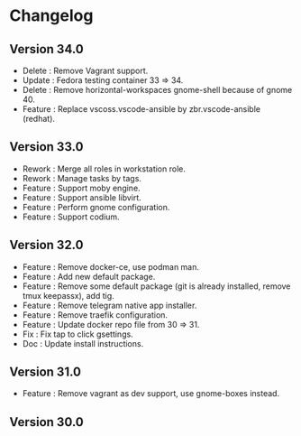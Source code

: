 # Changelog

## Version 34.0
- Delete  : Remove Vagrant support.
- Update  : Fedora testing container 33 => 34.
- Delete  : Remove horizontal-workspaces gnome-shell because of gnome 40.
- Feature : Replace vscoss.vscode-ansible by zbr.vscode-ansible (redhat).

## Version 33.0
- Rework  : Merge all roles in workstation role.
- Rework  : Manage tasks by tags.
- Feature : Support moby engine.
- Feature : Support ansible libvirt.
- Feature : Perform gnome configuration.
- Feature : Support codium.

## Version 32.0
- Feature : Remove docker-ce, use podman man.
- Feature : Add new default package.
- Feature : Remove some default package (git is already installed, remove tmux keepassx), add tig.
- Feature : Remove telegram native app installer.
- Feature : Remove traefik configuration.
- Feature : Update docker repo file from 30 => 31.
- Fix     : Fix tap to click gsettings.
- Doc	  : Update install instructions.

## Version 31.0
- Feature : Remove vagrant as dev support, use gnome-boxes instead.

## Version 30.0
